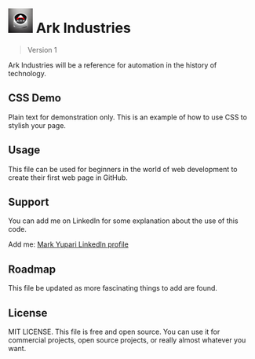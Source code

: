 <h1><img src="./logo12.jpg" alt=personal logo" width=50> Ark Industries</h1>

> Version 1

Ark Industries will be a reference for automation in the history of technology.

## CSS Demo

Plain text for demonstration only. This is an example of how to use CSS to stylish your page.

## Usage

This file can be used for beginners in the world of web development to create their first web page in GitHub.

## Support

You can add me on LinkedIn for some explanation about the use of this code.  
<p>Add me: <a href="https://www.linkedin.com/in/markyupariruiz/" target="_blank">Mark Yupari LinkedIn profile</a></p>

## Roadmap

This file be updated as more fascinating things to add are found.

## License

MIT LICENSE. This file is free and open source. You can use it for commercial projects, open source projects, or really almost whatever you want.
